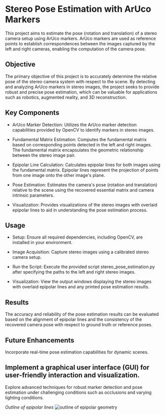 # Stereo Pose Estimation with ArUco Markers
This project aims to estimate the pose (rotation and translation) of a stereo camera setup using ArUco markers. ArUco markers are used as reference points to establish correspondences between the images captured by the left and right cameras, enabling the computation of the camera pose.

## Objective
The primary objective of this project is to accurately determine the relative pose of the stereo camera system with respect to the scene. By detecting and analyzing ArUco markers in stereo images, the project seeks to provide robust and precise pose estimation, which can be valuable for applications such as robotics, augmented reality, and 3D reconstruction.

## Key Components
- ArUco Marker Detection: Utilizes the ArUco marker detection capabilities provided by OpenCV to identify markers in stereo images.

- Fundamental Matrix Estimation: Computes the fundamental matrix based on corresponding points detected in the left and right images. The fundamental matrix encapsulates the geometric relationship between the stereo image pair.

- Epipolar Line Calculation: Calculates epipolar lines for both images using the fundamental matrix. Epipolar lines represent the projection of points from one image onto the other image's plane.

- Pose Estimation: Estimates the camera's pose (rotation and translation) relative to the scene using the recovered essential matrix and camera intrinsic parameters.

- Visualization: Provides visualizations of the stereo images with overlaid epipolar lines to aid in understanding the pose estimation process.

## Usage
- Setup: Ensure all required dependencies, including OpenCV, are installed in your environment.

- Image Acquisition: Capture stereo images using a calibrated stereo camera setup.

- Run the Script: Execute the provided script stereo_pose_estimation.py after specifying the paths to the left and right stereo images.

- Visualization: View the output windows displaying the stereo images with overlaid epipolar lines and any printed pose estimation results.

## Results
The accuracy and reliability of the pose estimation results can be evaluated based on the alignment of epipolar lines and the consistency of the recovered camera pose with respect to ground truth or reference poses.

## Future Enhancements
Incorporate real-time pose estimation capabilities for dynamic scenes.

## Implement a graphical user interface (GUI) for user-friendly interaction and visualization.

Explore advanced techniques for robust marker detection and pose estimation under challenging conditions such as occlusions and varying lighting conditions.



*Outline of epipolar lines*
![outline of epipolar geometry](https://github.com/IJAMUL1/RTDETR-Tracking-Detection/assets/60096099/cb7096f0-c06c-417f-9e2d-e2bea23e9be1)
